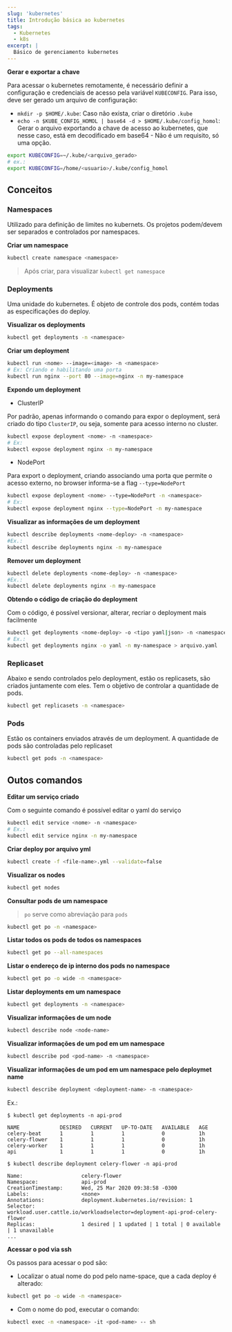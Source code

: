 ```yaml
---
slug: 'kubernetes'
title: Introdução básica ao kubernetes
tags:
  - Kubernetes
  - k8s
excerpt: |
  Básico de gerenciamento kubernetes
---
```


**Gerar e exportar a chave**

Para acessar o kubernetes remotamente, é necessário definir a configuração e credenciais de acesso pela variável `KUBECONFIG`. Para isso, deve ser gerado um arquivo de configuração:

- `mkdir -p $HOME/.kube`: Caso não exista, criar o diretório `.kube`
- `echo -n $KUBE_CONFIG_HOMOL | base64 -d > $HOME/.kube/config_homol`: Gerar o arquivo exportando a chave de acesso ao kubernetes, que nesse caso, está em decodificado em base64 - Não é um requisito, só uma opção.

```bash
export KUBECONFIG=~/.kube/<arquivo_gerado>
# ex.:
export KUBECONFIG=/home/<usuario>/.kube/config_homol
```

## Conceitos

### Namespaces

Utilizado para definição de limites no kubernets. Os projetos podem/devem ser separados e controlados por namespaces.

**Criar um namespace**

```bash
kubectl create namespace <namespace>
```

> Após criar, para visualizar `kubectl get namespace`

### Deployments

Uma unidade do kubernetes. É objeto de controle dos pods, contém todas as especificações do deploy.

**Visualizar os deployments**

```bash
kubectl get deployments -n <namespace>
```

**Criar um deployment**

```bash
kubectl run <nome> --image=<image> -n <namespace>
# Ex: Criando e habilitando uma porta
kubectl run nginx --port 80 --image=nginx -n my-namespace
```

**Expondo um deployment**

- ClusterIP

Por padrão, apenas informando o comando para expor o deployment, será criado do tipo `ClusterIP`, ou seja, somente para acesso interno no cluster.

```bash
kubectl expose deployment <nome> -n <namespace>
# Ex:
kubectl expose deployment nginx -n my-namespace
```

- NodePort

Para export o deployment, criando associando uma porta que permite o acesso externo, no browser informa-se a flag `--type=NodePort`

```bash
kubectl expose deployment <nome> --type=NodePort -n <namespace>
# Ex:
kubectl expose deployment nginx --type=NodePort -n my-namespace
```

**Visualizar as informações de um deployment**

```bash
kubectl describe deployments <nome-deploy> -n <namespace>
#Ex.:
kubectl describe deployments nginx -n my-namespace
```

**Remover um deployment**

```bash
kubectl delete deployments <nome-deploy> -n <namespace>
#Ex.:
kubectl delete deployments nginx -n my-namespace
```

**Obtendo o código de criação do deployment**

Com o código, é possível versionar, alterar, recriar o deployment mais facilmente

```bash
kubectl get deployments <nome-deploy> -o <tipo yaml|json> -n <namespace> > arquivo.<typo>
# Ex.:
kubectl get deployments nginx -o yaml -n my-namespace > arquivo.yaml
```

### Replicaset

Abaixo e sendo controlados pelo deployment, estão os replicasets, são criados juntamente com eles. Tem o objetivo de controlar a quantidade de pods.

```bash
kubectl get replicasets -n <namespace>
```

### Pods

Estão os containers enviados através de um deployment. A quantidade de pods são controladas pelo replicaset

```bash
kubectl get pods -n <namespace>
```

## Outos comandos

**Editar um serviço criado**

Com o seguinte comando é possível editar o yaml do serviço

```bash
kubectl edit service <nome> -n <namespace>
# Ex.:
kubectl edit service nginx -n my-namespace
```

**Criar deploy por arquivo yml**

```bash
kubectl create -f <file-name>.yml --validate=false
```

**Visualizar os nodes**

```bash
kubectl get nodes
```

**Consultar pods de um namespace**

> `po` serve como abreviação para `pods`

```bash
kubectl get po -n <namespace>
```

**Listar todos os pods de todos os namespaces**

```bash
kubectl get po --all-namespaces
```

**Listar o endereço de ip interno dos pods no namespace**

```bash
kubectl get po -o wide -n <namespace>
```

**Listar deployments em um namespace**

```bash
kubectl get deployments -n <namespace>
```

**Visualizar informações de um node**

```bash
kubectl describe node <node-name>
```

**Visualizar informações de um pod em um namespace**

```bash
kubectl describe pod <pod-name> -n <namespace>
```

**Visualizar informações de um pod em um namespace pelo deploymet name**

```bash
kubectl describe deployment <deployment-name> -n <namespace>
```

Ex.:

```
$ kubectl get deployments -n api-prod

NAME             DESIRED   CURRENT   UP-TO-DATE   AVAILABLE   AGE
celery-beat      1         1         1            0           1h
celery-flower    1         1         1            0           1h
celery-worker    1         1         1            0           1h
api              1         1         1            0           1h

$ kubectl describe deployment celery-flower -n api-prod

Name:                   celery-flower
Namespace:              api-prod
CreationTimestamp:      Wed, 25 Mar 2020 09:38:58 -0300
Labels:                 <none>
Annotations:            deployment.kubernetes.io/revision: 1
Selector:               workload.user.cattle.io/workloadselector=deployment-api-prod-celery-flower
Replicas:               1 desired | 1 updated | 1 total | 0 available | 1 unavailable
...
```

**Acessar o pod via ssh**

Os passos para acessar o pod são:

- Localizar o atual nome do pod pelo name-space, que a cada deploy é alterado:

```bash
kubectl get po -o wide -n <namespace>
```

- Com o nome do pod, executar o comando:

```bash
kubectl exec -n <namespace> -it <pod-name> -- sh
```
